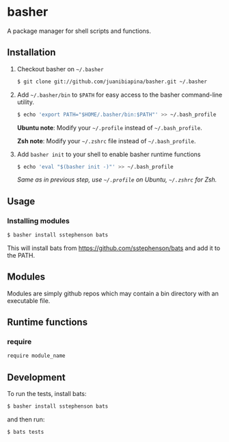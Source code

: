 # basher

A package manager for shell scripts and functions.

## Installation

1. Checkout basher on `~/.basher`

    ~~~ sh
    $ git clone git://github.com/juanibiapina/basher.git ~/.basher
    ~~~

2. Add `~/.basher/bin` to `$PATH` for easy access to the basher command-line utility.

    ~~~ sh
    $ echo 'export PATH="$HOME/.basher/bin:$PATH"' >> ~/.bash_profile
    ~~~

    **Ubuntu note**: Modify your `~/.profile` instead of `~/.bash_profile`.

    **Zsh note**: Modify your `~/.zshrc` file instead of `~/.bash_profile`.

3. Add `basher init` to your shell to enable basher runtime functions

    ~~~ sh
    $ echo 'eval "$(basher init -)"' >> ~/.bash_profile
    ~~~

    _Same as in previous step, use `~/.profile` on Ubuntu, `~/.zshrc` for Zsh._

## Usage

### Installing modules

~~~ sh
$ basher install sstephenson bats
~~~

This will install bats from https://github.com/sstephenson/bats and add it to the PATH.

## Modules

Modules are simply github repos which may contain a bin directory with an executable file.

## Runtime functions

### require

~~~ sh
require module_name
~~~

## Development

To run the tests, install bats:

~~~ sh
$ basher install sstephenson bats
~~~

and then run:

~~~ sh
$ bats tests
~~~
